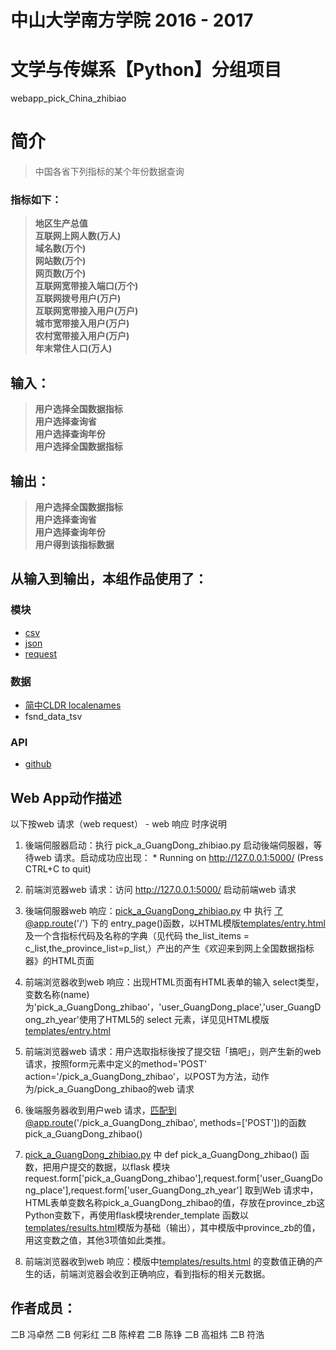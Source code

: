 # 中山大学南方学院 2016 - 2017 
# 文学与传媒系【Python】分组项目

webapp_pick_China_zhibiao
# 简介 
> 中国各省下列指标的某个年份数据查询
### 指标如下：
> **地区生产总值**</br>
> **互联网上网人数(万人)**</br>
> **域名数(万个)**</br>
> **网站数(万个)**</br>
> **网页数(万个)**</br>
> **互联网宽带接入端口(万个)**</br>
> **互联网拨号用户(万户)**</br>
> **互联网宽带接入用户(万户)**</br>
> **城市宽带接入用户(万户)**</br>
> **农村宽带接入用户(万户)**</br>
> **年末常住人口(万人)**</br>

## 输入：
> **用户选择全国数据指标**</br>
> **用户选择查询省**</br>
> **用户选择查询年份**</br>
 **用户选择全国数据指标**</br>


## 输出：
> **用户选择全国数据指标**</br>
> **用户选择查询省**</br>
> **用户选择查询年份**</br>
> **用户得到该指标数据**</br>



## 从输入到输出，本组作品使用了：
### 模块
* [csv](http://baike.baidu.com/link?url=2LfE8T1ayJHkQSueL6tk3jkiOWJESDWdfNr-cEp5WDkuNEJzSbRhEqgiOU39LMq1wLNBfiBpejpkm6BmEOGOdq)
* [json](http://baike.baidu.com/link?url=IDtfAkimfLYAV3WQEmPbJT3eHkPx3RFTCLYjna0UaO1pkbV0eyrNNwf5pgwNJRpDU-IVOrPGAbZaMaN9EPnuta)
* [request](http://baike.baidu.com/item/Request/10991926)
### 数据
* [简中CLDR localenames](https://github.com/unicode-cldr/cldr-localenames-modern/blob/master/main/zh-Hans/territories.json)
* fsnd_data_tsv
### API
* [github](https://api.github.com/)
## Web App动作描述

以下按web 请求（web request） - web 响应 时序说明

1. 後端伺服器启动：执行 pick_a_GuangDong_zhibiao.py 启动後端伺服器，等待web 请求。启动成功应出现：  * Running on http://127.0.0.1:5000/ (Press CTRL+C to quit)

2. 前端浏览器web 请求：访问 http://127.0.0.1:5000/ 启动前端web 请求

3. 後端伺服器web 响应：[pick_a_GuangDong_zhibiao.py](pick_a_GuangDong_zhibiao.py) 中 执行 了@app.route('/') 下的 entry_page()函数，以HTML模版[templates/entry.html](templates/entry.html)及一个含指标代码及名称的字典（见代码 the_list_items = c_list,the_province_list=p_list,）产出的产生《欢迎来到网上全国数据指标器》的HTML页面

4. 前端浏览器收到web 响应：出现HTML页面有HTML表单的输入 select类型，变数名称(name)为'pick_a_GuangDong_zhibao'，'user_GuangDong_place','user_GuangDong_zh_year'使用了HTML5的 select 元素，详见见HTML模版[templates/entry.html](templates/entry.html)

5. 前端浏览器web 请求：用户选取指标後按了提交钮「搞吧」，则产生新的web 请求，按照form元素中定义的method='POST' action='/pick_a_GuangDong_zhibao'，以POST为方法，动作为/pick_a_GuangDong_zhibao的web 请求

6. 後端服务器收到用户web 请求，匹配到@app.route('/pick_a_GuangDong_zhibao', methods=['POST'])的函数 pick_a_GuangDong_zhibao() 

7. [pick_a_GuangDong_zhibiao.py](pick_a_GuangDong_zhibiao.py) 中 def pick_a_GuangDong_zhibao()  函数，把用户提交的数据，以flask 模块request.form['pick_a_GuangDong_zhibao'],request.form['user_GuangDong_place'],request.form['user_GuangDong_zh_year']	取到Web 请求中，HTML表单变数名称pick_a_GuangDong_zhibao的值，存放在province_zb这Python变数下，再使用flask模块render_template 函数以[templates/results.html](templates/results.html)模版为基础（输出），其中模版中province_zb的值，用这变数之值，其他3项值如此类推。

8. 前端浏览器收到web 响应：模版中[templates/results.html](templates/results.html) 的变数值正确的产生的话，前端浏览器会收到正确响应，看到指标的相关元数据。

## 作者成员：
二B 冯卓然
二B 何彩红
二B 陈梓君
二B 陈铮
二B 高祖炜
二B 符浩
